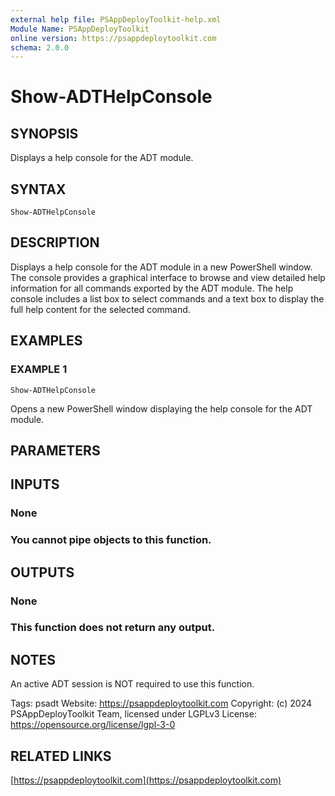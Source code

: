 ```yaml
---
external help file: PSAppDeployToolkit-help.xml
Module Name: PSAppDeployToolkit
online version: https://psappdeploytoolkit.com
schema: 2.0.0
---
```


# Show-ADTHelpConsole

## SYNOPSIS
Displays a help console for the ADT module.

## SYNTAX

```
Show-ADTHelpConsole
```

## DESCRIPTION
Displays a help console for the ADT module in a new PowerShell window.
The console provides a graphical interface to browse and view detailed help information for all commands exported by the ADT module.
The help console includes a list box to select commands and a text box to display the full help content for the selected command.

## EXAMPLES

### EXAMPLE 1
```
Show-ADTHelpConsole
```

Opens a new PowerShell window displaying the help console for the ADT module.

## PARAMETERS

## INPUTS

### None
### You cannot pipe objects to this function.
## OUTPUTS

### None
### This function does not return any output.
## NOTES
An active ADT session is NOT required to use this function.

Tags: psadt
Website: https://psappdeploytoolkit.com
Copyright: (c) 2024 PSAppDeployToolkit Team, licensed under LGPLv3
License: https://opensource.org/license/lgpl-3-0

## RELATED LINKS

[https://psappdeploytoolkit.com](https://psappdeploytoolkit.com)

